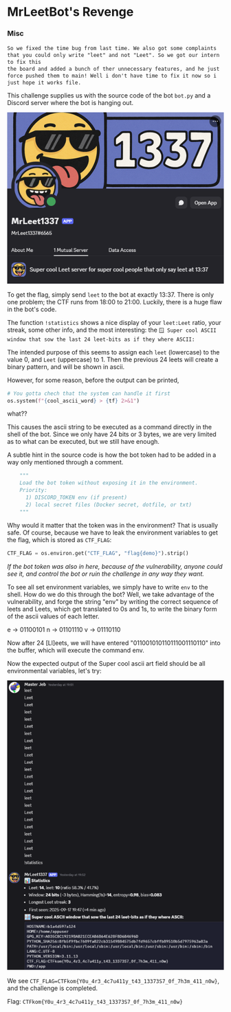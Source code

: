 # MrLeetBot's Revenge
### Misc
```
So we fixed the time bug from last time. We also got some complaints that you could only write "leet" and not "Leet". So we got our intern to fix this
the board and added a bunch of ther unnecessary features, and he just force pushed them to main! Well i don't have time to fix it now so i just hope it works file.
```

This challenge supplies us with the source code of the bot `bot.py` and a Discord server where the bot is hanging out.

![alt text](botprofile.png)

To get the flag, simply send `leet` to the bot at exactly 13:37. There is only one problem; the CTF runs from 18:00 to 21:00.
Luckily, there is a huge flaw in the bot's code.

The function `!statistics` shows a nice display of your `leet:Leet` ratio, your streak, some other info, and the most interesting: the `🪟 Super cool ASCII window that sow the last 24 leet-bits as if they where ASCII:`

The intended purpose of this seems to assign each `leet` (lowercase) to the value 0, and `Leet` (uppercase) to 1. Then the previous 24 leets will create a binary pattern, and will be shown in ascii.

However, for some reason, before the output can be printed,
```python
# You gotta chech that the system can handle it first
os.system(f"{cool_ascii_word} > {tf} 2>&1")
```
what??

This causes the ascii string to be executed as a command directly in the shell of the bot. Since we only have 24 bits or 3 bytes, we are very limited as to what can be executed, but we still have enough.

A subtle hint in the source code is how the bot token had to be added in a way only mentioned through a comment.
```python
    """
    Load the bot token without exposing it in the environment.
    Priority:
      1) DISCORD_TOKEN env (if present)
      2) local secret files (Docker secret, dotfile, or txt)
    """
```
Why would it matter that the token was in the environment? That is usually safe. Of course, because we have to leak the environment variables to get the flag, which is stored as `CTF_FLAG`:
 ```python
CTF_FLAG = os.environ.get("CTF_FLAG", "flag{demo}").strip()
```
*If the bot token was also in here, because of the vulnerability, anyone could see it, and control the bot or ruin the challenge in any way they want.*

To see all set environment variables, we simply have to write `env` to the shell. How do we do this through the bot? Well, we take advantage of the vulnerability, and forge the string "env" by writing the correct sequence of leets and Leets, which get translated to 0s and 1s, to write the binary form of the ascii values of each letter.

e -> 01100101
n -> 01101110
v -> 01110110

Now after 24 [Ll]eets, we will have entered "011001010110111001110110" into the buffer, which will execute the command env. 

Now the expected output of the Super cool ascii art field should be all environmental variables, let's try:

![alt text](exploit.png)

We see `CTF_FLAG=CTFkom{Y0u_4r3_4c7u411y_t43_13373S7_0f_7h3m_411_n0w}`, and the challenge is completed.

Flag: `CTFkom{Y0u_4r3_4c7u411y_t43_13373S7_0f_7h3m_411_n0w}`
